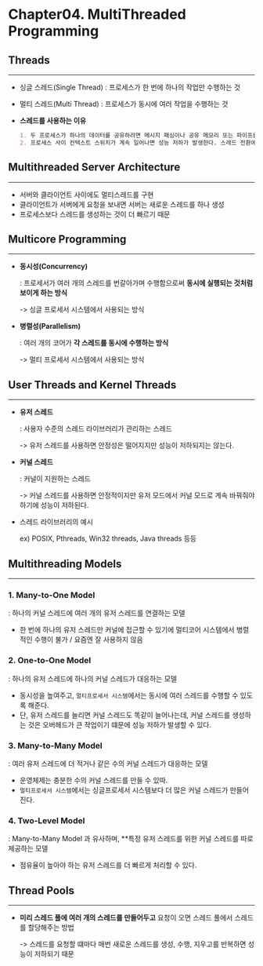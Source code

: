 <h1> Chapter04. MultiThreaded Programming</h1>

<h2> Threads</h2>

---

- 싱글 스레드(Single Thread) : 프로세스가 한 번에 하나의 작업만 수행하는 것

- 멀티 스레드(Multi Thread) : 프로세스가 동시에 여러 작업을 수행하는 것

- **스레드를 사용하는 이유**

  ```markdown
  1. 두 프로세스가 하나의 데이터를 공유하려면 메시지 패싱이나 공유 메모리 또는 파이프를 사용해야 하는데, 효율도 떨어지고 개발자가 구현, 관리하기도 번거롭다.
  2. 프로세스 사이 컨텍스트 스위치가 계속 일어나면 성능 저하가 발생한다. 스레드 전환에도 컨텍스트 스위치가 일어나지만 속도가 더 빠르다.
  ```



<h2> Multithreaded Server Architecture</h2>

---

- 서버와 클라이언트 사이에도 멀티스레드를 구현
- 클라이언트가 서버에게 요청을 보내면 서버는 새로운 스레드를 하나 생성
- 프로세스보다 스레드를 생성하는 것이 더 빠르기 때문



<h2>Multicore Programming</h2>

---

- **동시성(Concurrency)**

  : 프로세서가 여러 개의 스레드를 번갈아가며 수행함으로써 **동시에 실행되는 것처럼 보이게 하는 방식**

  -> 싱글 프로세서 시스템에서 사용되는 방식

- **병렬성(Parallelism)**

  : 여러 개의 코어가 **각 스레드를 동시에 수행하는 방식**

  -> 멀티 프로세서 시스템에서 사용되는 방식



<h2> User Threads and Kernel Threads</h2>

---

- **유저 스레드**

  : 사용자 수준의 스레드 라이브러리가 관리하는 스레드 

  -> 유저 스레드를 사용하면 안정성은 떨어지지만 성능이 저하되지는 않는다.

- **커널 스레드**

  : 커널이 지원하는 스레드

  -> 커널 스레드를 사용하면 안정적이지만 유저 모드에서 커널 모드로 계속 바꿔줘야 하기에 성능이 저하된다.

- 스레드 라이브러리의 예시

  ex) POSIX, Pthreads, Win32 threads, Java threads 등등



<h2> Multithreading Models</h2>

---

<h3> 1. Many-to-One Model</h3>

: 하나의 커널 스레드에 여러 개의 유저 스레드를 연결하는 모델

- 한 번에 하나의 유저 스레드만 커널에 접근할 수 있기에 멀티코어 시스템에서 병렬적인 수행이 불가 / 요즘엔 잘 사용하지 않음

<h3> 2. One-to-One Model</h3>

: 하나의 유저 스레드에 하나의 커널 스레드가 대응하는 모델

- 동시성을 높여주고, `멀티프로세서 시스템`에서는 동시에 여러 스레드를 수행할 수 있도록 해준다.
- 단, 유저 스레드를 늘리면 커널 스레드도 똑같이 늘어나는데, 커널 스레드를 생성하는 것은 오버헤드가 큰 작업이기 떄문에 성능 저하가 발생할 수 있다.

<h3> 3. Many-to-Many Model</h3>

: 여러 유저 스레드에 더 적거나 같은 수의 커널 스레드가 대응하는 모델

- 운영체제는 충분한 수의 커널 스레드를 만들 수 있따.
- `멀티프로세서 시스템`에서는 싱글프로세서 시스템보다 더 많은 커널 스레드가 만들어진다.

<h3>4. Two-Level Model</h3>

: Many-to-Many Model 과 유사하며, **특정 유저 스레드를 위한 커널 스레드를 따로 제공하는 모델

- 점유율이 높아야 하는 유저 스레드를 더 빠르게 처리할 수 있다.



<h2>Thread Pools</h2>

---

- **미리 스레드 풀에 여러 개의 스레드를 만들어두고** 요청이 오면 스레드 풀에서 스레드를 할당해주는 방법

  -> 스레드를 요청할 떄마다 매번 새로운 스레드를 생성, 수행, 지우고를 반복하면 성능이 저하되기 때문











